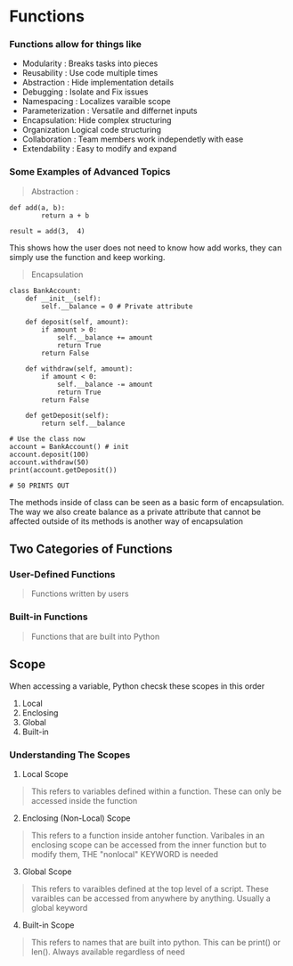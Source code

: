 # Functions

### Functions allow for things like

- Modularity : Breaks tasks into pieces
- Reusability : Use code multiple times
- Abstraction : Hide implementation details
- Debugging : Isolate and Fix issues
- Namespacing : Localizes varaible scope
- Parameterization : Versatile and differnet inputs
- Encapsulation: Hide complex structuring
- Organization Logical code structuring
- Collaboration : Team members work independetly with ease
- Extendability : Easy to modify and expand 

### Some Examples of Advanced Topics
> Abstraction : 
    

    def add(a, b): 
            return a + b 
    
    result = add(3,  4)
This shows how the user does not need to know how add works, they can simply use the function and keep working. 

>Encapsulation

    class BankAccount:
        def __init__(self):
            self.__balance = 0 # Private attribute

        def deposit(self, amount):
            if amount > 0:
                self.__balance += amount
                return True
            return False

        def withdraw(self, amount):
            if amount < 0:
                self.__balance -= amount
                return True
            return False
        
        def getDeposit(self):
            return self.__balance
    
    # Use the class now
    account = BankAccount() # init
    account.deposit(100)
    account.withdraw(50)
    print(account.getDeposit())

    # 50 PRINTS OUT

The methods inside of class can be seen as a basic form of encapsulation. The way we also create balance as a private attribute that cannot be affected outside of its methods is another way of encapsulation  

## Two Categories of Functions
### User-Defined Functions
> Functions written by users
### Built-in Functions
> Functions that are built into Python

## Scope
When accessing a variable, Python checsk these scopes in this order 
1. Local
2. Enclosing
3. Global
4. Built-in

### Understanding The Scopes
1. Local Scope
> This refers to variables defined within a function. These can only be accessed inside the function

2. Enclosing (Non-Local) Scope
> This refers to a function inside antoher function. Varibales in an enclosing scope can be accessed from the inner function but to modify them, THE "nonlocal" KEYWORD is needed

3. Global Scope
> This refers to varaibles defined at the top level of a script. These varaibles can be accessed from anywhere by anything. Usually a global keyword 

4. Built-in Scope
> This refers to names that are built into python. This can be print() or len(). Always available regardless of need
